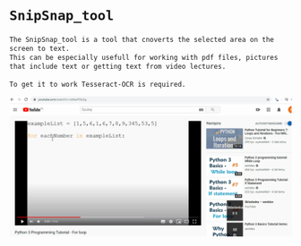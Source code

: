 # `SnipSnap_tool`

    The SnipSnap_tool is a tool that cnoverts the selected area on the screen to text. 
    This can be especially usefull for working with pdf files, pictures that include text or getting text from video lectures.
    
    To get it to work Tesseract-OCR is required.
    
![SnipSnap_demo](SnipSnap_demo.gif)

